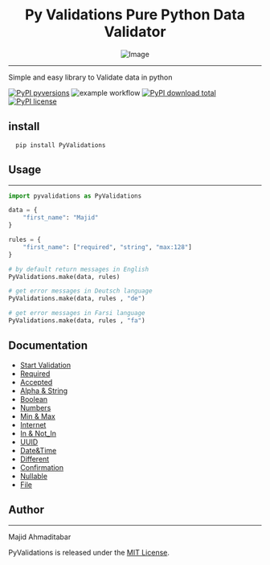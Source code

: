 <div align="center">

# Py Validations Pure Python Data Validator

![Image](https://github.com/MajAhd/py_validations/blob/master/img/PyValidation.png?raw=true "Elixir Validation")

</div>

---
Simple and easy library to Validate data in python

[![PyPI pyversions](https://img.shields.io/pypi/pyversions/PyValidations)](https://pypi.python.org/pypi/PyValidations/)
![example workflow](https://github.com/MajAhd/py_validations/actions/workflows/python-package.yml/badge.svg)
[![PyPI download total](https://img.shields.io/pypi/dm/PyValidations)](https://pypi.python.org/pypi/PyValidations/)
[![PyPI license](https://img.shields.io/pypi/l/PyValidations)](https://pypi.python.org/pypi/PyValidations/)

## install

```
  pip install PyValidations
```

## Usage

--- 

```python
import pyvalidations as PyValidations

data = {
    "first_name": "Majid"
}

rules = {
    "first_name": ["required", "string", "max:128"]
}

# by default return messages in English  
PyValidations.make(data, rules)

# get error messages in Deutsch language
PyValidations.make(data, rules , "de")

# get error messages in Farsi language
PyValidations.make(data, rules , "fa")

```

## Documentation

- [Start Validation](https://github.com/MajAhd/py_validations/wiki)
- [Required](https://github.com/MajAhd/py_validations/wiki/Required)
- [Accepted](https://github.com/MajAhd/py_validations/wiki/Accepted)
- [Alpha & String](https://github.com/MajAhd/py_validations/wiki/Alpha-and-String)
- [Boolean](https://github.com/MajAhd/py_validations/wiki/Boolean)
- [Numbers](https://github.com/MajAhd/py_validations/wiki/Numbers)
- [Min & Max](https://github.com/MajAhd/py_validations/wiki/Max-&-Min)
- [Internet](https://github.com/MajAhd/py_validations/wiki/Internet-Address-:-email-,-url-,-ip)
- [In & Not_In](https://github.com/MajAhd/py_validations/wiki/in-&-not-in)
- [UUID](https://github.com/MajAhd/py_validations/wiki/uuid)
- [Date&Time](https://github.com/MajAhd/py_validations/wiki/Date-and-Time)
- [Different](https://github.com/MajAhd/py_validations/wiki/Greater-that-&-Less-Than-&-equal-&-Different-Field)
- [Confirmation](https://github.com/MajAhd/py_validations/wiki/Confirmation)
- [Nullable](https://github.com/MajAhd/py_validations/wiki/Nullable)
- [File](https://github.com/MajAhd/py_validations/wiki/File)

## Author

***
Majid Ahmaditabar

PyValidations is released under the [MIT License](https://github.com/MajAhd/py_validations/blob/main/LICENSE).
